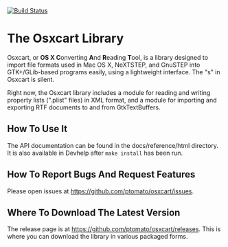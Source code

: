 [![Build Status](https://travis-ci.org/ptomato/osxcart.png?branch=master)](https://travis-ci.org/ptomato/osxcart)

# The Osxcart Library #

Osxcart, or **OS X C**onverting **A**nd **R**eading **T**ool, is a
library designed to import file formats used in Mac OS X, NeXTSTEP, and
GnuSTEP into GTK+/GLib-based programs easily, using a lightweight
interface.
The "s" in Osxcart is silent.

Right now, the Osxcart library includes a module for reading and writing
property lists (".plist" files) in XML format, and a module for
importing and exporting RTF documents to and from GtkTextBuffers.

## How To Use It ##

The API documentation can be found in the docs/reference/html directory.
It is also available in Devhelp after `make install` has been run.

## How To Report Bugs And Request Features ##

Please open issues at <https://github.com/ptomato/osxcart/issues>.

## Where To Download The Latest Version ##

The release page is at <https://github.com/ptomato/osxcart/releases>.
This is where you can download the library in various packaged forms.
